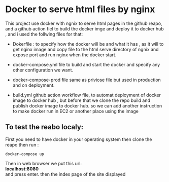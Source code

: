 # Docker to serve html files by nginx

This project use docker with ngnix to serve html pages in the github reapo, and a github action fiel to build the docker imge and deploy it to docker hub , and i used the follwing files for that:
  
- Dokerfile : to specify how the docker will be and what it has , as it will to get nginx image and copy file to the html serve directory of ngnix and expose port and run nginx when the docker start.
  
- docker-compose.yml file to build and start the docker and specify any other configuration we want.
  
- docker-compose-prod file same as priviose file but used in production and on deployment.
  
- build.yml github action workflow file, to automat deployment of docker image to docker hub , but before that we clone the repo build and publish docker image to docker hub. so we can add another instruction to make docker run in EC2 or another place using the image


## To test the reabo localy:
  
First you need to have docker in your operating system then clone the reapo then run :  
```
docker-compose up
```
Then in web browser we put this url:  
**localhost:8080**  
and press enter. then the index page of the site displayed